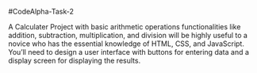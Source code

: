 #CodeAlpha-Task-2

A Calculater Project with basic arithmetic operations functionalities like addition, subtraction, multiplication, and division will be highly useful to a novice who has the essential knowledge of HTML, CSS, and JavaScript. You’ll need to design a user interface with buttons for entering data and a display screen for displaying the results.
